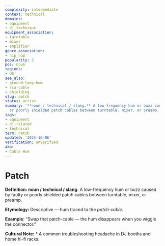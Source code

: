 ```yaml
---
complexity: intermediate
context: technical
domains:
- equipment
- dj_technique
equipment_association:
- turntable
- mixer
- amplifier
genre_association:
- hip_hop
popularity: 5
pos: noun
regions:
- US
see_also:
- ground-loop-hum
- rca-cable
- shielding
slug: patch
status: active
summary: '**noun / technical / slang.** A low-frequency hum or buzz caused by faulty
  or poorly shielded patch cables between turntable, mixer, or preamp.'
tags:
- equipment
- dj-related
- technical
term: Patch
updated: '2025-10-06'
verification: unverified
aka:
- Cable Hum
---
```


# Patch

**Definition:** **noun / technical / slang.** A low-frequency hum or buzz caused by faulty or poorly shielded patch cables between turntable, mixer, or preamp.

**Etymology:** Descriptive — hum traced to the *patch-cable*.

**Example:** “Swap that patch-cable — the hum disappears when you wiggle the connector.”

**Cultural Note:** * A common troubleshooting headache in DJ booths and home hi-fi racks.

